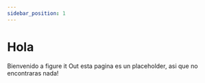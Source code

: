 ```yaml
---
sidebar_position: 1
---
```

# Hola

Bienvenido a figure it Out esta pagina es un placeholder, asi que no encontraras nada!